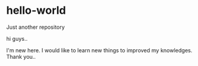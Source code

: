 # hello-world
Just another repository

hi guys..

I'm new here. I would like to learn new things to improved my knowledges. 
Thank you..
